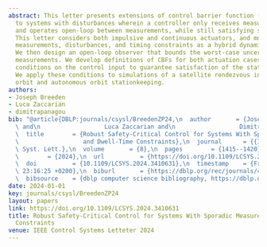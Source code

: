 ```yaml
---
abstract: This letter presents extensions of control barrier function (CBF) theory
  to systems with disturbances wherein a controller only receives measurements infrequently
  and operates open-loop between measurements, while still satisfying state constraints.
  This letter considers both impulsive and continuous actuators, and models the actuators,
  measurements, disturbances, and timing constraints as a hybrid dynamical system.
  We then design an open-loop observer that bounds the worst-case uncertainty between
  measurements. We develop definitions of CBFs for both actuation cases, and corresponding
  conditions on the control input to guarantee satisfaction of the state constraints.
  We apply these conditions to simulations of a satellite rendezvous in an elliptical
  orbit and autonomous orbit stationkeeping.
authors:
- Joseph Breeden
- Luca Zaccarian
- dimitrapanagou
bib: "@article{DBLP:journals/csysl/BreedenZP24,\n  author       = {Joseph Breeden\
  \ and\n                  Luca Zaccarian and\n                  Dimitra Panagou},\n\
  \  title        = {Robust Safety-Critical Control for Systems With Sporadic Measurements\n\
  \                  and Dwell-Time Constraints},\n  journal      = {{IEEE} Control.\
  \ Syst. Lett.},\n  volume       = {8},\n  pages        = {1415--1420},\n  year \
  \        = {2024},\n  url          = {https://doi.org/10.1109/LCSYS.2024.3410631},\n\
  \  doi          = {10.1109/LCSYS.2024.3410631},\n  timestamp    = {Fri, 19 Jul 2024\
  \ 23:16:25 +0200},\n  biburl       = {https://dblp.org/rec/journals/csysl/BreedenZP24.bib},\n\
  \  bibsource    = {dblp computer science bibliography, https://dblp.org}\n}"
date: 2024-01-01
key: journals/csysl/BreedenZP24
layout: papers
link: https://doi.org/10.1109/LCSYS.2024.3410631
title: Robust Safety-Critical Control for Systems With Sporadic Measurements and Dwell-Time
  Constraints
venue: IEEE Control Systems Letteter 2024
---
```

